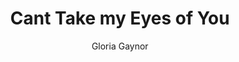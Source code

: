 ---
layout: post
title: Cant Take my Eyes of You
author: Gloria Gaynor
image:
  artist: gloria-gaynor.png
---